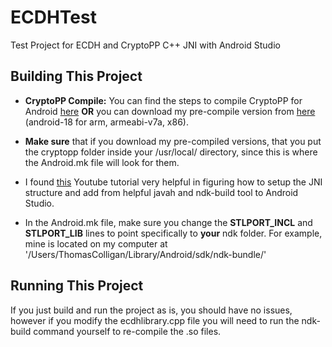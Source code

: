 # ECDHTest
Test Project for ECDH and CryptoPP C++ JNI with Android Studio

## Building This Project
* **CryptoPP Compile:**
You can find the steps to compile CryptoPP for Android [here](https://github.com/joemccann/dillinger)
**OR** you can download my pre-compile version from [here](http://www.mediafire.com/download/npt73f9369vuy1n/cryptopp.zip) (android-18 for arm, armeabi-v7a, x86).

* **Make sure** that if you download my pre-compiled versions, that you put the cryptopp folder inside your /usr/local/ directory, since this is where the Android.mk file will look for them.

* I found [this](https://www.youtube.com/watch?v=RmPuwdxR1qs) Youtube tutorial very helpful in figuring how to setup the JNI structure and add from helpful javah and ndk-build tool to Android Studio.

* In the Android.mk file, make sure you change the **STLPORT_INCL** and **STLPORT_LIB** lines to point specifically to **your** ndk folder. For example, mine is located on my computer at '/Users/ThomasColligan/Library/Android/sdk/ndk-bundle/'

## Running This Project

If you just build and run the project as is, you should have no issues, however if you modify the ecdhlibrary.cpp file you will need to run the ndk-build command yourself to re-compile the .so files.

